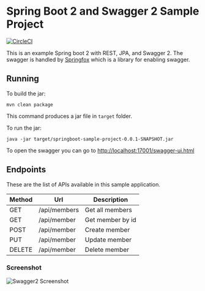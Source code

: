 # Spring Boot 2 and Swagger 2 Sample Project

[![CircleCI](https://circleci.com/gh/ivanwidyan/springboot-2-and-swagger-2-sample-project.svg?style=svg)](https://circleci.com/gh/ivanwidyan/springboot-2-and-swagger-2-sample-project)

This is an example Spring boot 2 with REST, JPA, and Swagger 2. The swagger is handled by
[Springfox](http://springfox.io) which is a library for enabling swagger.

## Running

To build the jar:

```
mvn clean package
```

This command produces a jar file in `target` folder.

To run the jar:

```
java -jar target/springboot-sample-project-0.0.1-SNAPSHOT.jar
```

To open the swagger you can go to [http://localhost:17001/swagger-ui.html](http://localhost:17001/swagger-ui.html)

## Endpoints

These are the list of APIs available in this sample application.

|Method | 	Url		| 	Description |
|-------| ------- | ----------- |
|GET| /api/members | Get all members |
|GET| /api/member |	Get member by id |
|POST| /api/member | Create member |
|PUT| /api/member| Update member |
|DELETE| /api/member| Delete member |

### Screenshot

![Swagger2 Screenshot](https://user-images.githubusercontent.com/12959761/72666581-6849a500-3a46-11ea-934a-515ff7310bbf.png)